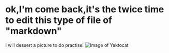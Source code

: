 # ok,I'm come back,it's the twice time to edit this type of file of "markdown"

I will dessert a picture to do practise!
![Image of Yaktocat](https://octodex.github.com/images/yaktocat.png)
